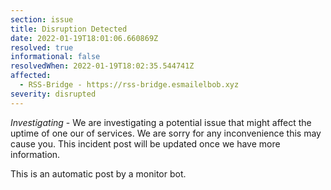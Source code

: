 ```yaml
---
section: issue
title: Disruption Detected
date: 2022-01-19T18:01:06.660869Z
resolved: true
informational: false
resolvedWhen: 2022-01-19T18:02:35.544741Z
affected:
  - RSS-Bridge - https://rss-bridge.esmailelbob.xyz
severity: disrupted
---
```

*Investigating* - We are investigating a potential issue that might affect the uptime of one our of services. We are sorry for any inconvenience this may cause you. This incident post will be updated once we have more information.

This is an automatic post by a monitor bot.
        